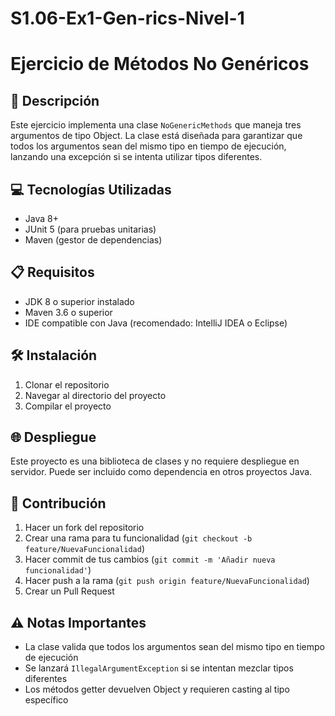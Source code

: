 # S1.06-Ex1-Gen-rics-Nivel-1
# Ejercicio de Métodos No Genéricos

## 📄 Descripción
Este ejercicio implementa una clase `NoGenericMethods` que maneja tres argumentos de tipo Object. La clase está diseñada para garantizar que todos los argumentos sean del mismo tipo en tiempo de ejecución, lanzando una excepción si se intenta utilizar tipos diferentes.

## 💻 Tecnologías Utilizadas
- Java 8+
- JUnit 5 (para pruebas unitarias)
- Maven (gestor de dependencias)

## 📋 Requisitos
- JDK 8 o superior instalado
- Maven 3.6 o superior
- IDE compatible con Java (recomendado: IntelliJ IDEA o Eclipse)

## 🛠️ Instalación
1. Clonar el repositorio
2. Navegar al directorio del proyecto
3. Compilar el proyecto


## 🌐 Despliegue
Este proyecto es una biblioteca de clases y no requiere despliegue en servidor. Puede ser incluido como dependencia en otros proyectos Java.

## 🤝 Contribución
1. Hacer un fork del repositorio
2. Crear una rama para tu funcionalidad (`git checkout -b feature/NuevaFuncionalidad`)
3. Hacer commit de tus cambios (`git commit -m 'Añadir nueva funcionalidad'`)
4. Hacer push a la rama (`git push origin feature/NuevaFuncionalidad`)
5. Crear un Pull Request

## ⚠️ Notas Importantes
- La clase valida que todos los argumentos sean del mismo tipo en tiempo de ejecución
- Se lanzará `IllegalArgumentException` si se intentan mezclar tipos diferentes
- Los métodos getter devuelven Object y requieren casting al tipo específico
